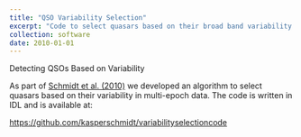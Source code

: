 ```yaml
---
title: "QSO Variability Selection"
excerpt: "Code to select quasars based on their broad band variability signatures"
collection: software
date: 2010-01-01
---
```

Detecting QSOs Based on Variability

As part of [Schmidt et al. (2010)](https://ui.adsabs.harvard.edu/abs/2010ApJ...714.1194S) we developed an algorithm to select quasars based on their variability in multi-epoch data. The code is written in IDL and is available at:

<https://github.com/kasperschmidt/variabilityselectioncode>
